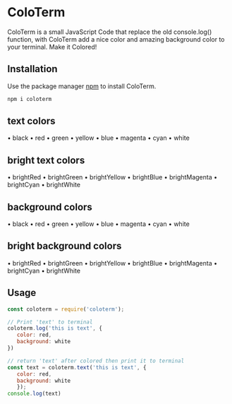 # ColoTerm

ColoTerm is a small JavaScript Code that replace the old console.log() function, with ColoTerm add a nice color and amazing background color to your terminal. Make it Colored!

## Installation

Use the package manager [npm](https://www.npmjs.com/package/coloterm) to install ColoTerm.

```bash
npm i coloterm
```

## text colors
• black
• red
• green
• yellow
• blue
• magenta
• cyan
• white

## bright text colors

• brightRed
• brightGreen
• brightYellow
• brightBlue
• brightMagenta
• brightCyan
• brightWhite

## background colors

• black
• red
• green
• yellow
• blue
• magenta
• cyan
• white

## bright background colors

• brightRed
• brightGreen
• brightYellow
• brightBlue
• brightMagenta
• brightCyan
• brightWhite

## Usage

```JavaScript
const coloterm = require('coloterm');

// Print 'text' to terminal
coloterm.log('this is text', {
   color: red,
   background: white
})

// return 'text' after colored then print it to terminal
const text = coloterm.text('this is text', {
   color: red,
   background: white
   });
console.log(text)

```
